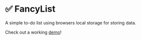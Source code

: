 # ✅ FancyList

A simple to-do list using browsers local storage for storing data.

Check out a working [demo](https://fancylist.netlify.app)!
